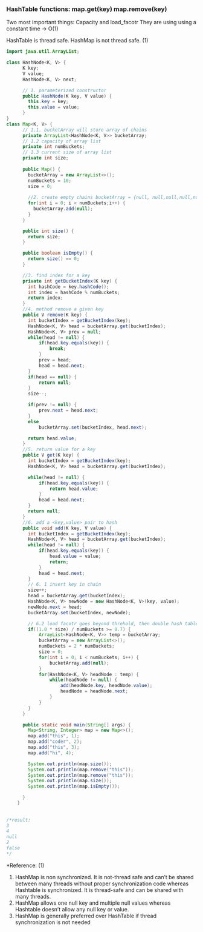 ### HashTable functions: map.get(key) map.remove(key) 
Two most important things:
Capacity and load_facotr 
They are using using a constant time -> O(1)

HashTable is thread safe.  HashMap is not thread safe. (1)

```java
import java.util.ArrayList;

class HashNode<K, V> {
	  K key;
	  V value;
	  HashNode<K, V> next;

	  // 1. parameterized constructor
	  public HashNode(K key, V value) { 
	    this.key = key;
	    this.value = value;
	  } 
}
class Map<K, V> {
	  // 1.1. bucketArray will store array of chains 
	  private ArrayList<HashNode<K, V>> bucketArray;
	  // 1.2 capacity of array list
	  private int numBuckets;
	  // 1.3 current size of array list
	  private int size;
	  
	  public Map() {
	    bucketArray = new ArrayList<>();
	    numBuckets = 10;
	    size = 0;
	    
	    //2. create empty chains bucketArray = {null, null,null,null,null,null,null,null,null,null}
	    for(int i = 0; i < numBuckets;i++) {
	      bucketArray.add(null);
	    }
	  }

	  public int size() {
	  	return size;
	  }

	  public boolean isEmpty() {
	  	return size() == 0;
	  }

	  //3. find index for a key
	  private int getBucketIndex(K key) {
	  	int hashCode = key.hashCode();
	  	int index = hashCode % numBuckets;
	  	return index;
	  }
	  //4. method remove a given key
	  public V remove(K key) {
	  	int bucketIndex = getBucketIndex(key);
	  	HashNode<K, V> head = bucketArray.get(bucketIndex);
	  	HashNode<K, V> prev = null;
	  	while(head != null) {
	  		if(head.key.equals(key)) {
	  			break;
	  		}
	  		prev = head;
	  		head = head.next;
	  	}
	  	if(head == null) {
	  		return null; 
	  	}
	  	size--;

	  	if(prev != null) {
	  		prev.next = head.next;
	  	}
	  	else
	  		bucketArray.set(bucketIndex, head.next);

	  	return head.value;
	  }
	  //5. return value for a key
	  public V get(K key) {
	  	int bucketIndex = getBucketIndex(key);
	  	HashNode<K, V> head = bucketArray.get(bucketIndex);

	  	while(head != null) {
	  		if(head.key.equals(key)) {
	  			return head.value;
	  		}
	  		head = head.next;
	  	}
	  	return null;
	  }
	  //6. add a <key,value> pair to hash 
	  public void add(K key, V value) {
	  	int bucketIndex = getBucketIndex(key);
	  	HashNode<K, V> head = bucketArray.get(bucketIndex);
	  	while(head != null) {
	  		if(head.key.equals(key)) {
	  			head.value = value;
	  			return;
	  		}
	  		head = head.next;
	  	}
	  	// 6. 1 insert key in chain
	  	size++;
	  	head = bucketArray.get(bucketIndex);
	  	HashNode<K, V> newNode = new HashNode<K, V>(key, value);
	  	newNode.next = head;
	  	bucketArray.set(bucketIndex, newNode);

	  	// 6.2 load facotr goes beyond threhold, then double hash table size
	  	if((1.0 * size) / numBuckets >= 0.7) {
	  		ArrayList<HashNode<K, V>> temp = bucketArray;
	  		bucketArray = new ArrayList<>();
	  		numBuckets = 2 * numBuckets;
	  		size = 0;
	  		for(int i = 0; i < numBuckets; i++) {
	  			bucketArray.add(null);
	  		}
	  		for(HashNode<K, V> headNode : temp) {
	  			while(headNode != null) {
	  				add(headNode.key, headNode.value);
	  				headNode = headNode.next;
	  			}
	  		}
	  	}
	  }

	  public static void main(String[] args) {
	  	Map<String, Integer> map = new Map<>();
	  	map.add("this", 1);
	  	map.add("coder", 2);
	  	map.add("this", 3);
	  	map.add("hi", 4);

	  	System.out.println(map.size());
	  	System.out.println(map.remove("this"));
	  	System.out.println(map.remove("this"));
	  	System.out.println(map.size());
	  	System.out.println(map.isEmpty());

	  }
	}
	
	
/*result: 
3
4
null
2
false
*/
```












*Reference:
(1)
1. HashMap is non synchronized. It is not-thread safe and can’t be shared between many threads without proper synchronization code whereas Hashtable is synchronized. It is thread-safe and can be shared with many threads.
2. HashMap allows one null key and multiple null values whereas Hashtable doesn’t allow any null key or value.
3. HashMap is generally preferred over HashTable if thread synchronization is not needed
